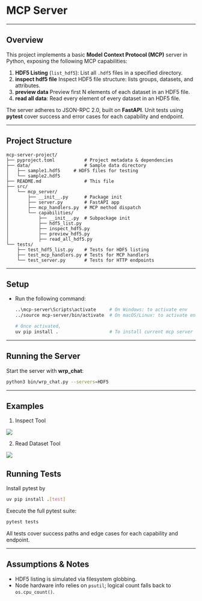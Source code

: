 # MCP Server

---

## Overview
This project implements a basic **Model Context Protocol (MCP)** server in Python, exposing the following MCP capabilities:

1. **HDF5 Listing** (`list_hdf5`): List all `.hdf5` files in a specified directory.
2. **inspect hdf5 file** Inspect HDF5 file structure: lists groups, datasets, and attributes.
3. **preview data** Preview first N elements of each dataset in an HDF5 file.
4. **read all data**: Read every element of every dataset in an HDF5 file.

The server adheres to JSON-RPC 2.0, built on **FastAPI**. Unit tests using **pytest** cover success and error cases for each capability and endpoint.

---

## Project Structure
```text
mcp-server-project/
├── pyproject.toml           # Project metadata & dependencies
├── data/                    # Sample data directory
│   ├── sample1.hdf5     # HDF5 files for testing
│   └── sample2.hdf5
├── README.md                # This file
├── src/
│   └── mcp_server/
│       ├── __init__.py      # Package init
│       ├── server.py        # FastAPI app
│       ├── mcp_handlers.py  # MCP method dispatch
│       └── capabilities/
│           ├── __init__.py  # Subpackage init
│           ├── hdf5_list.py    
│           ├── inspect_hdf5.py
│           ├── preview_hdf5.py 
│           ├── read_all_hdf5.py
└── tests/
    ├── test_hdf5_list.py    # Tests for HDF5 listing
    ├── test_mcp_handlers.py # Tests for MCP handlers
    └── test_server.py       # Tests for HTTP endpoints
```

---

## Setup
<!-- 1. Create and activate an `uv` virtual environment:
   ```bash
   uv venv           # create a virtual environment based on pyproject.toml
   uv lock           # generate or update the lock file
   uv sync           # install dependencies into the venv
   ```
   This will create a `.venv/` folder and install all required packages.

2. Confirm your environment is active (your prompt will show `(venv)`), then install development tools:
   ```bash
   uv sync --dev    # install pytest, psutil, and other dev dependencies
   ``` -->
- Run the following command:
  ```bash
  ..\mcp-server\Scripts\activate     # On Windows: to activate env
  ../source mcp-server/bin/activate  # On macOS/Linux: to activate env

  # Once activated, 
  uv pip install .                   # To install current mcp server
  ```
--- 
## Running the Server
Start the server with **wrp_chat**:
```bash
python3 bin/wrp_chat.py --servers=HDF5
```

---

## Examples

1. Inspect Tool 

 ![](https://github.com/iowarp/scientific-mcps/blob/main/HDF5/assets/inspect.png)

2. Read Dataset Tool

 ![](https://github.com/iowarp/scientific-mcps/blob/main/HDF5/assets/read.png)


## Running Tests
Install pytest by 
```bash
uv pip install .[test]
```

Execute the full pytest suite:
<!-- ```bash
pytest -q -v
```

- **-q**: quiet mode (dots for passes)  
- **-v**: verbose (test names with PASS/FAIL)  
- **-s**: (optional) show print() output for debugging -->
```bash
pytest tests
```

All tests cover success paths and edge cases for each capability and endpoint.

---

## Assumptions & Notes
- HDF5 listing is simulated via filesystem globbing.  
- Node hardware info relies on `psutil`; logical count falls back to `os.cpu_count()`.  

